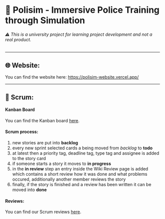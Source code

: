 # 👮 Polisim - Immersive Police Training through Simulation
###### ⚠️ This is a university project for learning project development and not a real product.

---

## 🌐 Website:
You can find the website here: https://polisim-website.vercel.app/

---

## 🏃 Scrum:
#### Kanban Board
You can find the Kanban board [here](https://github.com/orgs/polisim-uni-project/projects/2).

#### Scrum process:
1. new stories are put into **backlog**
2. every new sprint selected cards a being moved from *backlog* to  **todo**
3. at latest then a priority tag, deadline tag, type tag and assignee is added to the story card
4. if someone starts  a story it moves to **in progress**
5. in the **in review** step an entry inside the Wiki Review page is added which contains a short review how it was done and what problems occured, additionally another member reviews the story
6. finally, if the story is finished and a review has been written it can be moved into **done**

#### Reviews:
You can find our Scrum reviews [here](https://github.com/polisim-uni-project/polisim-website/wiki).
